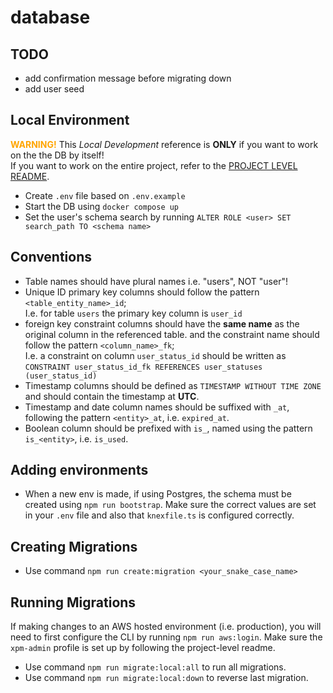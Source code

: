 # database

## TODO

- add confirmation message before migrating down
- add user seed

## Local Environment

<span style="color: orange;">**WARNING!**</span>
This _Local Development_ reference is **ONLY** if you want to work on the the DB by itself!<br>
If you want to work on the entire project, refer to the [PROJECT LEVEL README](../README.md).

- Create `.env` file based on `.env.example`
- Start the DB using `docker compose up`
- Set the user's schema search by running `ALTER ROLE <user> SET search_path TO <schema name>`

## Conventions

- Table names should have plural names i.e. "users", NOT "user"!
- Unique ID primary key columns should follow the pattern `<table_entity_name>_id`;<br>I.e. for table `users` the primary key column is `user_id`
- foreign key constraint columns should have the **same name** as the original column in the referenced table. and the constraint name should follow the pattern `<column_name>_fk`;<br>I.e. a constraint on column `user_status_id` should be written as `CONSTRAINT user_status_id_fk REFERENCES user_statuses (user_status_id)`
- Timestamp columns should be defined as `TIMESTAMP WITHOUT TIME ZONE` and should contain the timestamp at **UTC**.
- Timestamp and date column names should be suffixed with `_at`, following the pattern `<entity>_at`, i.e. `expired_at`.
- Boolean column should be prefixed with `is_`, named using the pattern `is_<entity>`, i.e. `is_used`.

## Adding environments

- When a new env is made, if using Postgres, the schema must be created using `npm run bootstrap`.
  Make sure the correct values are set in your `.env` file and also that `knexfile.ts` is configured correctly.

## Creating Migrations

- Use command `npm run create:migration <your_snake_case_name>`

## Running Migrations

If making changes to an AWS hosted environment (i.e. production), you will need to first configure the CLI
by running `npm run aws:login`. Make sure the `xpm-admin` profile is set up by following the project-level readme.

- Use command `npm run migrate:local:all` to run all migrations.
- Use command `npm run migrate:local:down` to reverse last migration.
